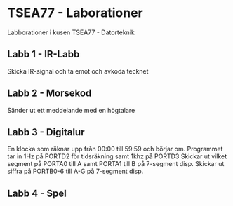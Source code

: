 # TSEA77 - Laborationer

Labborationer i kusen TSEA77 - Datorteknik

## Labb 1 - IR-Labb
Skicka IR-signal och ta emot och avkoda tecknet

## Labb 2 - Morsekod
Sänder ut ett meddelande med en högtalare

## Labb 3 - Digitalur
En klocka som räknar upp från 00:00 till 59:59 och börjar om.
Programmet tar in 1Hz på PORTD2 för tidsräkning samt 1khz på PORTD3
Skickar ut vilket segment på PORTA0 till A samt PORTA1 till B på 7-segment disp.
Skickar ut siffra på PORTB0-6 till A-G på 7-segment disp.

## Labb 4 - Spel
